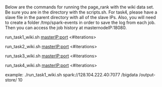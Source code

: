 Below are the commands for running the page_rank with the wiki data set.
Be sure you are in the directory with the scripts.sh. For task4, please have a slave file in the parent directory with all of the slave IPs.
Also, you will need to create a folder /tmp/spark-events in order to save the log from each job. Then you can access the job history at masternodeIP:18080. 

run_task1_wiki.sh <masterIP:port> <HDFS inputFile> <HDFS outputFile> <#iterations>

run_task2_wiki.sh <masterIP:port> <HDFS inputFile> <HDFS outputFile> <#iterations>

run_task3_wiki.sh <masterIP:port> <HDFS inputFile> <HDFS outputFile> <#iterations>

run_task4_wiki.sh <masterIP:port> <HDFS inputFile> <HDFS outputFile> <#iterations> <processID to kill>

example:
./run_task1_wiki.sh spark://128.104.222.40:7077 /bigdata /output-store/ 10
